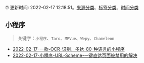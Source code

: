 :alarm_clock: 更新时间: 2022-02-17 12:18:51。[来源分类](../README.md)、[标签分类](../TAGS.md)、[时间分类](../TIMELINE.md)

## 小程序


> 关键字：`小程序`、`Taro`、`MPVue`、`Wepy`、`Chameleon`



- [2022-02-17-一款-OCR-识别，多达-80-种语言的小程序](https://www.v2ex.com/t/834588) 
- [2022-02-17-小程序-URL-Scheme-一键直达页面被禁用的解决](https://www.v2ex.com/t/834574) 